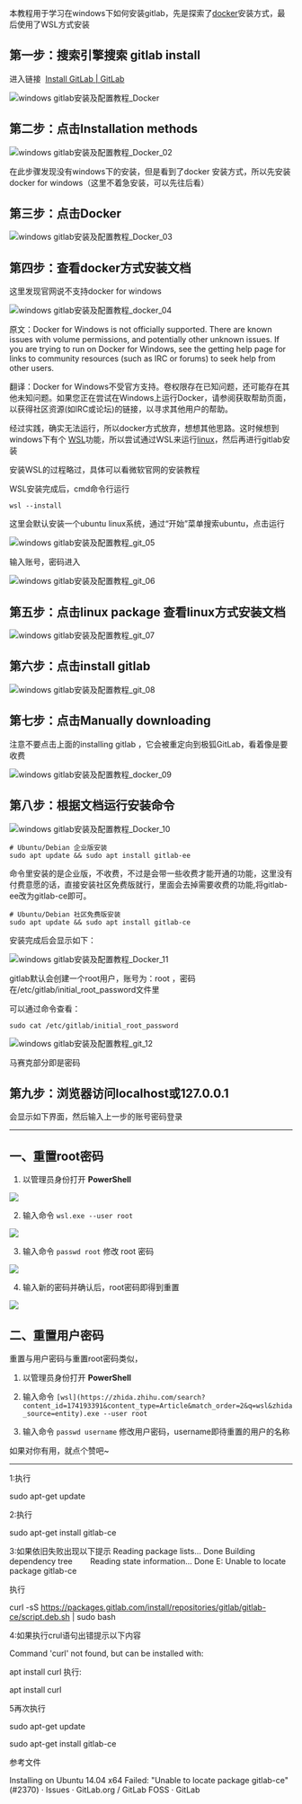 本教程用于学习在windows下如何安装gitlab，先是探索了[docker](https://edu.51cto.com/lesson/996017.html?utm_platform=pc&utm_medium=51cto&utm_source=shequ&utm_content=bk_article_keyword#docker)安装方式，最后使用了WSL方式安装

## 第一步：搜索引擎搜索 gitlab install

进入链接  [Install GitLab | GitLab](https://docs.gitlab.com/ee/install/)

![windows gitlab安装及配置教程_Docker](https://s2.51cto.com/images/blog/202407/13022606_6691753e41b5694998.png?x-oss-process=image/watermark,size_16,text_QDUxQ1RP5Y2a5a6i,color_FFFFFF,t_30,g_se,x_10,y_10,shadow_20,type_ZmFuZ3poZW5naGVpdGk=/format,webp/resize,m_fixed,w_1184 "img")

## 第二步：点击Installation methods

![windows gitlab安装及配置教程_Docker_02](https://s2.51cto.com/images/blog/202407/13022606_6691753e6a2c842739.png?x-oss-process=image/watermark,size_16,text_QDUxQ1RP5Y2a5a6i,color_FFFFFF,t_30,g_se,x_10,y_10,shadow_20,type_ZmFuZ3poZW5naGVpdGk=/format,webp/resize,m_fixed,w_1184 "img")

在此步骤发现没有windows下的安装，但是看到了docker 安装方式，所以先安装docker for windows（这里不着急安装，可以先往后看）

## 第三步：点击Docker

![windows gitlab安装及配置教程_Docker_03](https://s2.51cto.com/images/blog/202407/13022606_6691753e7f4051979.png?x-oss-process=image/watermark,size_16,text_QDUxQ1RP5Y2a5a6i,color_FFFFFF,t_30,g_se,x_10,y_10,shadow_20,type_ZmFuZ3poZW5naGVpdGk=/format,webp/resize,m_fixed,w_1184 "img")

## 第四步：查看docker方式安装文档

这里发现官网说不支持docker for windows  

![windows gitlab安装及配置教程_docker_04](https://s2.51cto.com/images/blog/202407/13022606_6691753e9483657850.png?x-oss-process=image/watermark,size_16,text_QDUxQ1RP5Y2a5a6i,color_FFFFFF,t_30,g_se,x_10,y_10,shadow_20,type_ZmFuZ3poZW5naGVpdGk=/format,webp/resize,m_fixed,w_1184 "img")

原文：Docker for Windows is not officially supported. There are known issues with volume permissions, and potentially other unknown issues. If you are trying to run on Docker for Windows, see the getting help page for links to community resources (such as IRC or forums) to seek help from other users.

翻译：Docker for Windows不受官方支持。卷权限存在已知问题，还可能存在其他未知问题。如果您正在尝试在Windows上运行Docker，请参阅获取帮助页面，以获得社区资源(如IRC或论坛)的链接，以寻求其他用户的帮助。

经过实践，确实无法运行，所以docker方式放弃，想想其他思路。这时候想到windows下有个 [WSL](https://learn.microsoft.com/zh-cn/windows/wsl/)功能，所以尝试通过WSL来运行[linux](https://edu.51cto.com/lesson/981900.html?utm_platform=pc&utm_medium=51cto&utm_source=shequ&utm_content=bk_article_keyword#linux)，然后再进行gitlab安装

安装WSL的过程略过，具体可以看微软官网的安装教程

WSL安装完成后，cmd命令行运行

```plain
wsl --install
```

这里会默认安装一个ubuntu linux系统，通过“开始”菜单搜索ubuntu，点击运行  

![windows gitlab安装及配置教程_git_05](https://s2.51cto.com/images/blog/202407/13022606_6691753ea98de85509.png?x-oss-process=image/watermark,size_16,text_QDUxQ1RP5Y2a5a6i,color_FFFFFF,t_30,g_se,x_10,y_10,shadow_20,type_ZmFuZ3poZW5naGVpdGk=/format,webp/resize,m_fixed,w_1184 "img")

输入账号，密码进入  

![windows gitlab安装及配置教程_git_06](https://s2.51cto.com/images/blog/202407/13022606_6691753ebe21e5372.png?x-oss-process=image/watermark,size_16,text_QDUxQ1RP5Y2a5a6i,color_FFFFFF,t_30,g_se,x_10,y_10,shadow_20,type_ZmFuZ3poZW5naGVpdGk=/format,webp/resize,m_fixed,w_1184 "img")

## 第五步：点击linux package 查看linux方式安装文档

![windows gitlab安装及配置教程_git_07](https://s2.51cto.com/images/blog/202407/13022606_6691753ed1db682317.png?x-oss-process=image/watermark,size_16,text_QDUxQ1RP5Y2a5a6i,color_FFFFFF,t_30,g_se,x_10,y_10,shadow_20,type_ZmFuZ3poZW5naGVpdGk=/format,webp/resize,m_fixed,w_1184 "img")

## 第六步：点击install gitlab

![windows gitlab安装及配置教程_git_08](https://s2.51cto.com/images/blog/202407/13022606_6691753ee437848590.png?x-oss-process=image/watermark,size_16,text_QDUxQ1RP5Y2a5a6i,color_FFFFFF,t_30,g_se,x_10,y_10,shadow_20,type_ZmFuZ3poZW5naGVpdGk=/format,webp/resize,m_fixed,w_1184 "img")

## 第七步：点击Manually downloading

注意不要点击上面的installing gitlab ，它会被重定向到极狐GitLab，看着像是要收费  

![windows gitlab安装及配置教程_docker_09](https://s2.51cto.com/images/blog/202407/13022607_6691753f1151727142.png?x-oss-process=image/watermark,size_16,text_QDUxQ1RP5Y2a5a6i,color_FFFFFF,t_30,g_se,x_10,y_10,shadow_20,type_ZmFuZ3poZW5naGVpdGk=/format,webp/resize,m_fixed,w_1184 "img")

## 第八步：根据文档运行安装命令

![windows gitlab安装及配置教程_Docker_10](https://s2.51cto.com/images/blog/202407/13022607_6691753f25fa189603.png?x-oss-process=image/watermark,size_16,text_QDUxQ1RP5Y2a5a6i,color_FFFFFF,t_30,g_se,x_10,y_10,shadow_20,type_ZmFuZ3poZW5naGVpdGk=/format,webp/resize,m_fixed,w_1184 "img")

```plain
# Ubuntu/Debian 企业版安装
sudo apt update && sudo apt install gitlab-ee
```

命令里安装的是企业版，不收费，不过是会带一些收费才能开通的功能，这里没有付费意愿的话，直接安装社区免费版就行，里面会去掉需要收费的功能,将gitlab-ee改为gitlab-ce即可。

```plain
# Ubuntu/Debian 社区免费版安装
sudo apt update && sudo apt install gitlab-ce
```

安装完成后会显示如下：  

![windows gitlab安装及配置教程_Docker_11](https://s2.51cto.com/images/blog/202407/13022607_6691753f36e4729996.png?x-oss-process=image/watermark,size_16,text_QDUxQ1RP5Y2a5a6i,color_FFFFFF,t_30,g_se,x_10,y_10,shadow_20,type_ZmFuZ3poZW5naGVpdGk=/format,webp/resize,m_fixed,w_1184 "img")

gitlab默认会创建一个root用户，账号为：root ，密码在/etc/gitlab/initial_root_password文件里

可以通过命令查看：

```plain
sudo cat /etc/gitlab/initial_root_password
```

![windows gitlab安装及配置教程_git_12](https://s2.51cto.com/images/blog/202407/13022607_6691753f45b044731.png?x-oss-process=image/watermark,size_16,text_QDUxQ1RP5Y2a5a6i,color_FFFFFF,t_30,g_se,x_10,y_10,shadow_20,type_ZmFuZ3poZW5naGVpdGk=/format,webp/resize,m_fixed,w_1184 "img")

  

马赛克部分即是密码  

## 第九步：浏览器访问localhost或127.0.0.1

会显示如下界面，然后输入上一步的账号密码登录



------------------

## **一、重置root密码**

1. 以管理员身份打开 **PowerShell**

![](https://pica.zhimg.com/v2-89e021160872ed2ea79dfa0b495f97c6_1440w.jpg)

  

2. 输入命令 `wsl.exe --user root`

![](https://picx.zhimg.com/v2-ee5d27c53de966ba1135eb2ed8ceb769_1440w.jpg)

  

3. 输入命令 `passwd root` 修改 root 密码

![](https://pic4.zhimg.com/v2-d210dffd3c69b3f959b6bb5ad7cc6b6d_1440w.jpg)

  
4. 输入新的密码并确认后，root密码即得到重置

![](https://pic1.zhimg.com/v2-e6c7a4b3e279f3efedf2fc28a5c98880_1440w.jpg)

  

## **二、重置用户密码**

重置与用户密码与重置root密码类似，

1. 以管理员身份打开 **PowerShell**

2. 输入命令 `[wsl](https://zhida.zhihu.com/search?content_id=174193391&content_type=Article&match_order=2&q=wsl&zhida_source=entity).exe --user root`

3. 输入命令 `passwd username` 修改用户密码，username即待重置的用户的名称

  

如果对你有用，就点个赞吧~


---




1:执行

sudo apt-get update

2:执行

sudo apt-get install gitlab-ce

3:如果依旧失败出现以下提示
Reading package lists... Done
Building dependency tree       
Reading state information... Done
E: Unable to locate package gitlab-ce

执行

curl -sS https://packages.gitlab.com/install/repositories/gitlab/gitlab-ce/script.deb.sh | sudo bash

4:如果执行crul语句出错提示以下内容

Command 'curl' not found, but can be installed with:

apt install curl
执行:

apt install curl

5再次执行

sudo apt-get update

sudo apt-get install gitlab-ce

参考文件

Installing on Ubuntu 14.04 x64 Failed: "Unable to locate package gitlab-ce" (#2370) · Issues · GitLab.org / GitLab FOSS · GitLab
